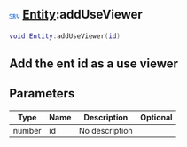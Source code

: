 ## ![server](.gitbook/assets/server.png) [Entity](./home/Entity):addUseViewer

```lua
void Entity:addUseViewer(id)
```

Add the ent id as a use viewer
------
## Parameters

| Type   | Name | Description | Optional |
| ------ | ---- | ----------- | -------: |
| number | id | No description |  |

